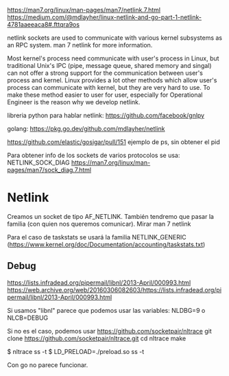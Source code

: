 https://man7.org/linux/man-pages/man7/netlink.7.html
https://medium.com/@mdlayher/linux-netlink-and-go-part-1-netlink-4781aaeeaca8#.fttqra9os

netlink sockets are used to communicate with various kernel subsystems as an RPC system. man 7 netlink for more information.

Most kernel's process need communicate with user's process in Linux, but traditional Unix's IPC (pipe, message queue, shared memory and singal) can not offer a strong support for the communication between user's process and kernel. Linux provides a lot other methods which allow user's process can communicate with kernel, but they are very hard to use. To make these method easier to user for user, especially for Operational Engineer is the reason why we develop netlink.

libreria python para hablar netlink:
https://github.com/facebook/gnlpy

golang:
https://pkg.go.dev/github.com/mdlayher/netlink

https://github.com/elastic/gosigar/pull/151
  ejemplo de ps, sin obtener el pid

Para obtener info de los sockets de varios protocolos se usa: NETLINK_SOCK_DIAG
https://man7.org/linux/man-pages/man7/sock_diag.7.html


# Netlink
Creamos un socket de tipo AF_NETLINK.
También tendremo que pasar la familia (con quien nos queremos comunicar). Mirar man 7 netlink


Para el caso de taskstats se usará la familia NETLINK_GENERIC (https://www.kernel.org/doc/Documentation/accounting/taskstats.txt)


## Debug
https://lists.infradead.org/pipermail/libnl/2013-April/000993.html
https://web.archive.org/web/20160306082603/https://lists.infradead.org/pipermail/libnl/2013-April/000993.html

Si usamos "libnl" parece que podemos usar las variables:
NLDBG=9 o NLCB=DEBUG


Si no es el caso, podemos usar https://github.com/socketpair/nltrace
git clone https://github.com/socketpair/nltrace.git
cd nltrace
make

$ nltrace ss -t
$ LD_PRELOAD=./preload.so ss -t

Con go no parece funcionar.
